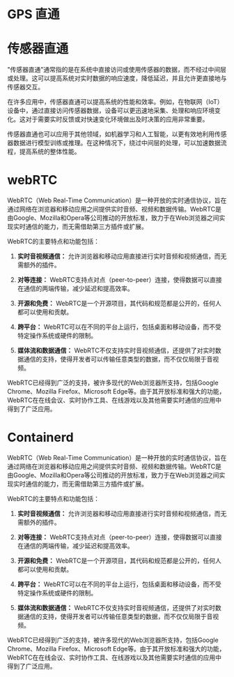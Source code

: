 # GPS 直通





# 传感器直通

"传感器直通"通常指的是在系统中直接访问或使用传感器的数据，而不经过中间层或处理。这可以提高系统对实时数据的响应速度，降低延迟，并且允许更直接地与传感器交互。

在许多应用中，传感器直通可以提高系统的性能和效率。例如，在物联网（IoT）设备中，通过直接访问传感器数据，设备可以更迅速地采集、处理和响应环境变化。这对于需要实时反馈或对快速变化环境做出及时决策的应用非常重要。

传感器直通也可以应用于其他领域，如机器学习和人工智能，以更有效地利用传感器数据进行模型训练或推理。在这种情况下，绕过中间层的处理，可以加速数据流程，提高系统的整体性能。



# webRTC

WebRTC（Web Real-Time Communication）是一种开放的实时通信协议，旨在通过网络在浏览器和移动应用之间提供实时音频、视频和数据传输。WebRTC是由Google、Mozilla和Opera等公司推动的开放标准，致力于在Web浏览器之间实现实时通信的能力，而无需借助第三方插件或扩展。

WebRTC的主要特点和功能包括：

1. **实时音视频通信：** 允许浏览器和移动应用直接进行实时音频和视频通信，而无需额外的插件。

2. **对等连接：** WebRTC支持点对点（peer-to-peer）连接，使得数据可以直接在通信的两端传输，减少延迟和提高效率。

3. **开源和免费：** WebRTC是一个开源项目，其代码和规范都是公开的，任何人都可以使用和贡献。

4. **跨平台：** WebRTC可以在不同的平台上运行，包括桌面和移动设备，而不受特定操作系统或硬件的限制。

5. **媒体流和数据通信：** WebRTC不仅支持实时音视频通信，还提供了对实时数据通信的支持，使得开发者可以传输任意类型的数据，而不仅仅局限于音视频。

WebRTC已经得到广泛的支持，被许多现代的Web浏览器所支持，包括Google Chrome、Mozilla Firefox、Microsoft Edge等。由于其开放标准和强大的功能，WebRTC在在线会议、实时协作工具、在线游戏以及其他需要实时通信的应用中得到了广泛应用。



# Containerd

WebRTC（Web Real-Time Communication）是一种开放的实时通信协议，旨在通过网络在浏览器和移动应用之间提供实时音频、视频和数据传输。WebRTC是由Google、Mozilla和Opera等公司推动的开放标准，致力于在Web浏览器之间实现实时通信的能力，而无需借助第三方插件或扩展。

WebRTC的主要特点和功能包括：

1. **实时音视频通信：** 允许浏览器和移动应用直接进行实时音频和视频通信，而无需额外的插件。

2. **对等连接：** WebRTC支持点对点（peer-to-peer）连接，使得数据可以直接在通信的两端传输，减少延迟和提高效率。

3. **开源和免费：** WebRTC是一个开源项目，其代码和规范都是公开的，任何人都可以使用和贡献。

4. **跨平台：** WebRTC可以在不同的平台上运行，包括桌面和移动设备，而不受特定操作系统或硬件的限制。

5. **媒体流和数据通信：** WebRTC不仅支持实时音视频通信，还提供了对实时数据通信的支持，使得开发者可以传输任意类型的数据，而不仅仅局限于音视频。

WebRTC已经得到广泛的支持，被许多现代的Web浏览器所支持，包括Google Chrome、Mozilla Firefox、Microsoft Edge等。由于其开放标准和强大的功能，WebRTC在在线会议、实时协作工具、在线游戏以及其他需要实时通信的应用中得到了广泛应用。